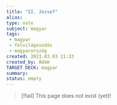 ```yaml
---
title: "II. József"
alias: 
type: note
subject: magyar
tags:
 - magyar
 - felvilágosodás
 - magyarország
created: 2023.03.03 11:33
created_by: Ádám
TARGET DECK: magyar
summary: 
status: empty
---
```

> [!fail] This page does not exist (yet)!